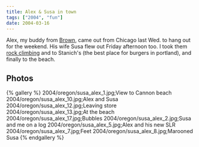 ```yaml
---
title: Alex & Susa in town
tags: ["2004", "fun"]
date: 2004-03-16
---
```


Alex, my buddy from <a href="http://www.brown.edu">Brown</a>, came out from Chicago last Wed. to hang out for the weekend.  His wife Susa flew out Friday afternoon too.  I took them <a href="http://portlandrockgym.com">rock climbing</a> and to Stanich's (the best place for burgers in portland), and finally to the beach.

## Photos 

{% gallery %}
2004/oregon/susa_alex_1.jpg;View to Cannon beach
2004/oregon/susa_alex_10.jpg;Alex and Susa
2004/oregon/susa_alex_12.jpg;Leaving store
2004/oregon/susa_alex_13.jpg;At the beach
2004/oregon/susa_alex_17.jpg;Bubbles
2004/oregon/susa_alex_2.jpg;Susa and me on a log
2004/oregon/susa_alex_5.jpg;Alex and his new SLR
2004/oregon/susa_alex_7.jpg;Feet
2004/oregon/susa_alex_8.jpg;Marooned Susa
{% endgallery %}
